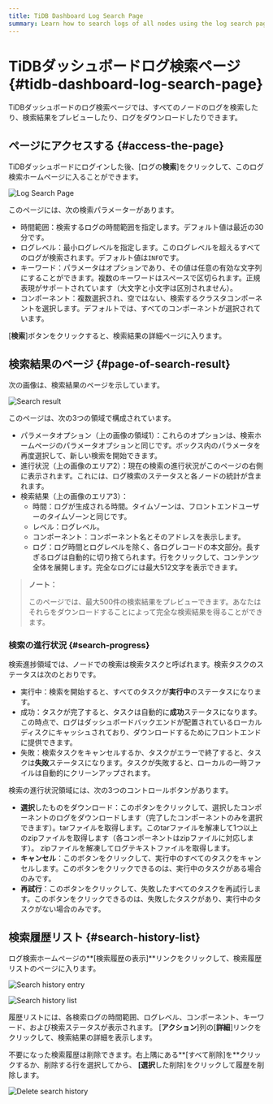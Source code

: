 ```yaml
---
title: TiDB Dashboard Log Search Page
summary: Learn how to search logs of all nodes using the log search page of TiDB Dashboard.
---
```


# TiDBダッシュボードログ検索ページ {#tidb-dashboard-log-search-page}

TiDBダッシュボードのログ検索ページでは、すべてのノードのログを検索したり、検索結果をプレビューしたり、ログをダウンロードしたりできます。

## ページにアクセスする {#access-the-page}

TiDBダッシュボードにログインした後、[ログの**検索**]をクリックして、このログ検索ホームページに入ることができます。

![Log Search Page](https://download.pingcap.com/images/docs/dashboard/dashboard-log-search-home.png)

このページには、次の検索パラメーターがあります。

-   時間範囲：検索するログの時間範囲を指定します。デフォルト値は最近の30分です。
-   ログレベル：最小ログレベルを指定します。このログレベルを超えるすべてのログが検索されます。デフォルト値は`INFO`です。
-   キーワード：パラメータはオプションであり、その値は任意の有効な文字列にすることができます。複数のキーワードはスペースで区切られます。正規表現がサポートされています（大文字と小文字は区別されません）。
-   コンポーネント：複数選択され、空ではない、検索するクラスタコンポーネントを選択します。デフォルトでは、すべてのコンポーネントが選択されています。

[**検索**]ボタンをクリックすると、検索結果の詳細ページに入ります。

## 検索結果のページ {#page-of-search-result}

次の画像は、検索結果のページを示しています。

![Search result](https://download.pingcap.com/images/docs/dashboard/dashboard-log-search-result.png)

このページは、次の3つの領域で構成されています。

-   パラメータオプション（上の画像の領域1）：これらのオプションは、検索ホームページのパラメータオプションと同じです。ボックス内のパラメータを再度選択して、新しい検索を開始できます。
-   進行状況（上の画像のエリア2）：現在の検索の進行状況がこのページの右側に表示されます。これには、ログ検索のステータスと各ノードの統計が含まれます。
-   検索結果（上の画像のエリア3）：
    -   時間：ログが生成される時間。タイムゾーンは、フロントエンドユーザーのタイムゾーンと同じです。
    -   レベル：ログレベル。
    -   コンポーネント：コンポーネント名とそのアドレスを表示します。
    -   ログ：ログ時間とログレベルを除く、各ログレコードの本文部分。長すぎるログは自動的に切り捨てられます。行をクリックして、コンテンツ全体を展開します。完全なログには最大512文字を表示できます。

> **ノート：**
>
> このページでは、最大500件の検索結果をプレビューできます。あなたはそれらをダウンロードすることによって完全な検索結果を得ることができます。

### 検索の進行状況 {#search-progress}

検索進捗領域では、ノードでの検索は検索タスクと呼ばれます。検索タスクのステータスは次のとおりです。

-   実行中：検索を開始すると、すべてのタスクが**実行中**のステータスになります。
-   成功：タスクが完了すると、タスクは自動的に**成功**ステータスになります。この時点で、ログはダッシュボードバックエンドが配置されているローカルディスクにキャッシュされており、ダウンロードするためにフロントエンドに提供できます。
-   失敗：検索タスクをキャンセルするか、タスクがエラーで終了すると、タスクは**失敗**ステータスになります。タスクが失敗すると、ローカルの一時ファイルは自動的にクリーンアップされます。

検索の進行状況領域には、次の3つのコントロールボタンがあります。

-   **選択**したものをダウンロード：このボタンをクリックして、選択したコンポーネントのログをダウンロードします（完了したコンポーネントのみを選択できます）。tarファイルを取得します。このtarファイルを解凍して1つ以上のzipファイルを取得します（各コンポーネントはzipファイルに対応します）。 zipファイルを解凍してログテキストファイルを取得します。
-   **キャンセル**：このボタンをクリックして、実行中のすべてのタスクをキャンセルします。このボタンをクリックできるのは、実行中のタスクがある場合のみです。
-   **再試行**：このボタンをクリックして、失敗したすべてのタスクを再試行します。このボタンをクリックできるのは、失敗したタスクがあり、実行中のタスクがない場合のみです。

## 検索履歴リスト {#search-history-list}

ログ検索ホームページの**[検索履歴の表示]**リンクをクリックして、検索履歴リストのページに入ります。

![Search history entry](https://download.pingcap.com/images/docs/dashboard/dashboard-log-search-history-entry.png)

![Search history list](https://download.pingcap.com/images/docs/dashboard/dashboard-log-search-history.png)

履歴リストには、各検索ログの時間範囲、ログレベル、コンポーネント、キーワード、および検索ステータスが表示されます。 [**アクション**]列の[<strong>詳細</strong>]リンクをクリックして、検索結果の詳細を表示します。

不要になった検索履歴は削除できます。右上隅にある**[すべて削除]を**クリックするか、削除する行を選択してから、 <strong>[選択</strong>した削除]をクリックして履歴を削除します。

![Delete search history](https://download.pingcap.com/images/docs/dashboard/dashboard-log-search-delete-history.png)
